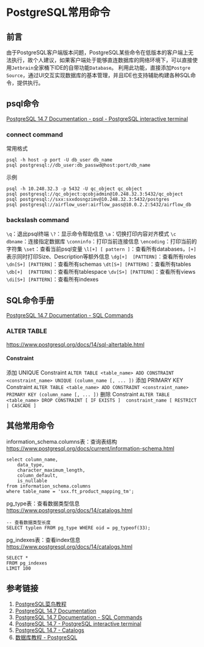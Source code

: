 # PostgreSQL常用命令

## 前言

由于PostgreSQL客户端版本问题，PostgreSQL某些命令在低版本的客户端上无法执行，故个人建议，如果客户端处于能够直连数据库的网络环境下，可以直接使用`Jetbrain`全家桶下IDE的自带功能`Database`。
利用此功能，直接添加`Postgre Source`，通过UI交互实现数据库的基本管理，并且IDE也支持辅助构建各种SQL命令，提供执行。


## psql命令

[PostgreSQL 14.7 Documentation - psql - PostgreSQL interactive terminal](https://www.postgresql.org/docs/14/app-psql.html)


### connect command

常用格式
```postgresql
psql -h host -p port -U db_user db_name
psql postgresql://db_user:db_passwd@host:port/db_name
```

示例
```postgresql
psql -h 10.248.32.3 -p 5432 -U qc_object qc_object
psql postgresql://qc_object:qcobjadmin@10.248.32.3:5432/qc_object
psql postgresql://sxx:sxxdosngzimv@10.248.32.3:5432/postgres
psql postgresql://airflow_user:airflow_pass@10.0.2.2:5432/airflow_db
```


### backslash command

`\q`：退出psql终端
`\?`：显示命令帮助信息
`\a`：切换打印内容对齐模式
`\c dbname`：连接指定数据库
`\conninfo`：打印当前连接信息
`\encoding`：打印当前的字符集
`\set`：查看当前psql变量
`\l[+] [ pattern ]`：查看所有databases，`[+]`表示同时打印Size、Description等额外信息
`\dg[+]  [PATTERN]`：查看所有roles
`\dn[S+] [PATTERN]`：查看所有schemas
`\dt[S+] [PATTERN]`：查看所有tables
`\db[+]  [PATTERN]`：查看所有tablespace
`\dv[S+] [PATTERN]`：查看所有views
`\di[S+] [PATTERN]`：查看所有indexes


## SQL命令手册

[PostgreSQL 14.7 Documentation - SQL Commands](https://www.postgresql.org/docs/14/sql-commands.html)


### ALTER TABLE

https://www.postgresql.org/docs/14/sql-altertable.html


#### Constraint

添加 UNIQUE Constraint
`ALTER TABLE <table_name> ADD CONSTRAINT <constraint_name> UNIQUE (column_name [, ... ])`
添加 PRIMARY KEY Constraint
`ALTER TABLE <table_name> ADD CONSTRAINT <constraint_name> PRIMARY KEY (column_name [, ... ])`
删除 Constraint
`ALTER TABLE <table_name> DROP CONSTRAINT [ IF EXISTS ]  constraint_name [ RESTRICT | CASCADE ]`


## 其他常用命令

information_schema.columns表：查询表结构
https://www.postgresql.org/docs/current/information-schema.html

```mysql
select column_name,
    data_type,
    character_maximum_length,
    column_default,
    is_nullable
from information_schema.columns
where table_name = 'sxx.ft_product_mapping_tm';
```


pg_type表：查看数据类型信息
https://www.postgresql.org/docs/14/catalogs.html
```mysql
-- 查看数据类型长度
SELECT typlen FROM pg_type WHERE oid = pg_typeof(33);
```


pg_indexes表：查看index信息
https://www.postgresql.org/docs/14/catalogs.html
```mysql
SELECT *
FROM pg_indexes
LIMIT 100
```


## 参考链接

1. [PostgreSQL菜鸟教程](https://www.runoob.com/postgresql/postgresql-tutorial.html)
2. [PostgreSQL 14.7 Documentation](https://www.postgresql.org/docs/14/index.html)
3. [PostgreSQL 14.7 Documentation - SQL Commands](https://www.postgresql.org/docs/14/sql-commands.html)
4. [PostgreSQL 14.7 - PostgreSQL interactive terminal](https://www.postgresql.org/docs/14/app-psql.html)
5. [PostgreSQL 14.7 - Catalogs](https://www.postgresql.org/docs/14/catalogs.html)
6. [数据库教程 - PostgreSQL](https://www.sjkjc.com/postgresql/basic/)
